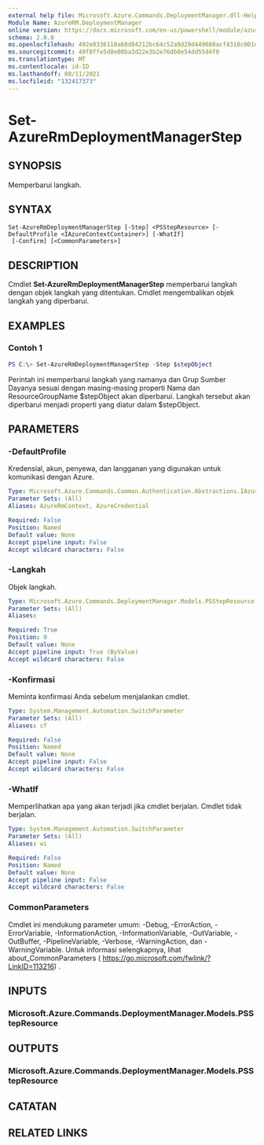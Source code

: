 ```yaml
---
external help file: Microsoft.Azure.Commands.DeploymentManager.dll-Help.xml
Module Name: AzureRM.DeploymentManager
online version: https://docs.microsoft.com/en-us/powershell/module/azurerm.deploymentmanager/set-azurermdeploymentmanagerstep
schema: 2.0.0
ms.openlocfilehash: 492e0336118a60d84212bc64c52a9d29d449680acf4310c001df3731c11cc8d3
ms.sourcegitcommit: 49f8ffe5d8e08ba3d22e3b2e76db0e54dd55d4f0
ms.translationtype: MT
ms.contentlocale: id-ID
ms.lasthandoff: 08/11/2021
ms.locfileid: "132417373"
---
```

# Set-AzureRmDeploymentManagerStep

## SYNOPSIS
Memperbarui langkah.

## SYNTAX

```
Set-AzureRmDeploymentManagerStep [-Step] <PSStepResource> [-DefaultProfile <IAzureContextContainer>] [-WhatIf]
 [-Confirm] [<CommonParameters>]
```

## DESCRIPTION
Cmdlet **Set-AzureRmDeploymentManagerStep** memperbarui langkah dengan objek langkah yang ditentukan.
Cmdlet mengembalikan objek langkah yang diperbarui.

## EXAMPLES

### Contoh 1
```powershell
PS C:\> Set-AzureRmDeploymentManagerStep -Step $stepObject
```

Perintah ini memperbarui langkah yang namanya dan Grup Sumber Dayanya sesuai dengan masing-masing properti Nama dan ResourceGroupName $stepObject akan diperbarui.
Langkah tersebut akan diperbarui menjadi properti yang diatur dalam $stepObject.

## PARAMETERS

### -DefaultProfile
Kredensial, akun, penyewa, dan langganan yang digunakan untuk komunikasi dengan Azure.

```yaml
Type: Microsoft.Azure.Commands.Common.Authentication.Abstractions.IAzureContextContainer
Parameter Sets: (All)
Aliases: AzureRmContext, AzureCredential

Required: False
Position: Named
Default value: None
Accept pipeline input: False
Accept wildcard characters: False
```

### -Langkah
Objek langkah.

```yaml
Type: Microsoft.Azure.Commands.DeploymentManager.Models.PSStepResource
Parameter Sets: (All)
Aliases:

Required: True
Position: 0
Default value: None
Accept pipeline input: True (ByValue)
Accept wildcard characters: False
```

### -Konfirmasi
Meminta konfirmasi Anda sebelum menjalankan cmdlet.

```yaml
Type: System.Management.Automation.SwitchParameter
Parameter Sets: (All)
Aliases: cf

Required: False
Position: Named
Default value: None
Accept pipeline input: False
Accept wildcard characters: False
```

### -WhatIf
Memperlihatkan apa yang akan terjadi jika cmdlet berjalan.
Cmdlet tidak berjalan.

```yaml
Type: System.Management.Automation.SwitchParameter
Parameter Sets: (All)
Aliases: wi

Required: False
Position: Named
Default value: None
Accept pipeline input: False
Accept wildcard characters: False
```

### CommonParameters
Cmdlet ini mendukung parameter umum: -Debug, -ErrorAction, -ErrorVariable, -InformationAction, -InformationVariable, -OutVariable, -OutBuffer, -PipelineVariable, -Verbose, -WarningAction, dan -WarningVariable.
Untuk informasi selengkapnya, lihat about_CommonParameters ( https://go.microsoft.com/fwlink/?LinkID=113216) .

## INPUTS

### Microsoft.Azure.Commands.DeploymentManager.Models.PSStepResource

## OUTPUTS

### Microsoft.Azure.Commands.DeploymentManager.Models.PSStepResource

## CATATAN

## RELATED LINKS
